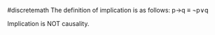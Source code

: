 #discretemath 
The definition of implication is as follows:
p→q  ≡ ¬p∨q

Implication is NOT causality.